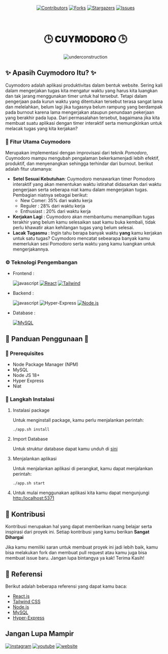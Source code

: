 <div align="center">

[![Contributors][contributors-shield]][contributors-url]
[![Forks][forks-shield]][forks-url]
[![Stargazers][stars-shield]][stars-url]
[![Issues][issues-shield]][issues-url]

<br />

<h1 style="font-weight:900" align="center">🕒 CUYMODORO 🕒</h1>

![underconstruction][underconstruction]

</div>

## ✨ Apasih Cuymodoro Itu? ✨

Cuymodoro adalah aplikasi produktivitas dalam bentuk website. Sering kali dalam mengerjakan tugas kita mengatur waktu yang harus kita luangkan dan tak jarang menggunakan timer untuk hal tersebut. Tetapi dalam pengerjaan pada kurun waktu yang ditentukan tersebut terasa sangat lama dan melelahkan, belum lagi jika tugasnya belum rampung yang berdampak pada burnout karena lama mengerjakan ataupun penundaan pekerjaan yang berakhir pada lupa. Dari permasalahan tersebut, bagaimana jika kita membuat suatu aplikasi dengan timer interaktif serta memungkinkan untuk melacak tugas yang kita kerjakan?

### 🚀 Fitur Utama Cuymodoro

Merupakan implementasi dengan improvisasi dari teknik _Pomodoro_, Cuymodoro mampu mengubah pengalaman bekerkamenjadi lebih efektif, produktif, dan menyenangkan sehingga terhindar dari burnout. berikut adalah fitur utamanya:

-   **Setel Sesuai Kebutuhan**:
    Cuymodoro menawarkan timer Pomodoro interaktif yang akan menentukan waktu istirahat didasarkan dari waktu pengerjaan serta seberapa niat kamu dalam mengerjakan tugas. Pembagian niatnya sebagai berikut:
    -   New Comer: 35% dari waktu kerja
    -   Reguler : 28% dari waktu kerja
    -   Enthusiast : 20% dari waktu kerja
-   **Kerjakan Lagi** : Cuymodoro akan membantumu menampilkan tugas terakhir yang belum kamu selesaikan saat kamu buka kembali, tidak perlu khawatir akan kehilangan tugas yang belum selesai.
-   **Lacak Tugasmu** : Ingin tahu berapa banyak waktu **yang** kamu kerjakan untuk satu tugas? Cuymodoro mencatat sebearapa banyak kamu memerlukan sesi Pomodoro serta waktu yang kamu luangkan untuk mengerjakannya.

### ⚙️ Teknologi Pengembangan

-   Frontend :

    ![javascript][javascript]
    [![React][React.js]][React-url]
    [![Tailwind][TailwindCSS]][Tailwind-url]

-   Backend :

    ![javascript][javascript]
    ![Hyper-Express][Express-logo]
    [![Node.js][NodeJS]][NodeJS-url]

-   Database :

    [![MySQL][MySQL]][MySQL-url]

## 📙 Panduan Penggunaan 📙

### 📝 Prerequisites

-   Node Package Manager (NPM)
-   MySQL
-   Node JS 18+
-   Hyper Express
-   Niat

### 👣 Langkah Instalasi

1. Instalasi package

    Untuk menginstall package, kamu perlu menjalankan perintah:

    ```
    ./app.sh install
    ```

2. Import Database

    Untuk struktur database dapat kamu unduh di [sini](cuymodoro.sql)

3. Menjalankan aplikasi

    Untuk menjalankan aplikasi di perangkat, kamu dapat menjalankan perintah:

    ```
    ./app.sh start
    ```

4. Untuk mulai menggunakan aplikasi kita kamu dapat mengunjungi [http:/localhost:5371](http:/localhost:5371)

## 🤝 Kontribusi

Kontribusi merupakan hal yang dapat memberikan ruang belajar serta inspirasi dari proyek ini. Setiap kontribusi yang kamu berikan **Sangat Dihargai**

Jika kamu memiliki saran untuk membuat proyek ini jadi lebih baik, kamu bisa melakukan fork dan membuat pull request atau kamu juga bisa membuat issue baru. Jangan lupa bintangya ya kak! Terima Kasih!

## 📙 Referensi

Berikut adalah beberapa referensi yang dapat kamu baca:

-   [React.js](https://reactjs.org/)
-   [Tailwind CSS](https://tailwindcss.com/)
-   [Node.js](https://nodejs.org/en)
-   [MySQL](https://www.mysql.com/)
-   [Hyper-Express](https://github.com/kartikk221/hyper-express)

## Jangan Lupa Mampir

[![instagram][instagram]](instagram.com/dea.afrizal)
[![youtube][youtube]](https://www.youtube.com/@deaafrizal)
[![website][website]](https://www.deaafrizal.com)

<!-- MARKDOWN LINKS & IMAGES -->

[Hyper-Express]: https://github.com/kartikk221/hyper-express 
[Daisy-ui]: https://daisyui.com/
[React-url]: https://reactjs.org/
[React.js]: https://img.shields.io/badge/React-20232A?style=for-the-badge&logo=react&logoColor=61DAFB
[Express-logo]: https://img.shields.io/badge/Express.js-404D59?style=for-the-badge
[Tailwind-url]: https://tailwindcss.com/
[TailwindCSS]: https://img.shields.io/badge/tailwindcss-0F172A?&style=for-the-badge&logo=tailwindcss&logoColor=61DAFB
[MySQL-url]: https://www.mysql.com/
[MySQL]: https://img.shields.io/badge/MySQL-00000F?style=for-the-badge&logo=mysql&logoColor=white
[NodeJS-url]: https://nodejs.org/en
[NodeJS]: https://img.shields.io/badge/Node.js-43853D?style=for-the-badge&logo=node.js&logoColor=white
[javascript]: https://img.shields.io/badge/JavaScript-F7DF1E?style=for-the-badge&logo=javascript&logoColor=black
[instagram]: https://img.shields.io/badge/Instagram-E4405F?style=for-the-badge&logo=instagram&logoColor=white
[youtube]: https://img.shields.io/badge/YouTube-FF0000?style=for-the-badge&logo=youtube&logoColor=white
[website]: https://img.shields.io/badge/website-000000?style=for-the-badge&logo=About.me&logoColor=white
[underconstruction]: https://img.shields.io/badge/Status-WIP-FFFF00?style=for-the-badge&logoColor=FFFF00
[contributors-shield]: https://img.shields.io/github/contributors/deaaprizal/cuymodoro.svg?style=for-the-badge
[contributors-url]: https://github.com/deaaprizal/cuymodoro/graphs/contributors
[forks-shield]: https://img.shields.io/github/forks/deaaprizal/cuymodoro.svg?style=for-the-badge
[forks-url]: https://github.com/deaaprizal/cuymodoro/network/members
[stars-shield]: https://img.shields.io/github/stars/deaaprizal/cuymodoro.svg?style=for-the-badge
[stars-url]: https://github.com/deaaprizal/cuymodoro/stargazers
[issues-shield]: https://img.shields.io/github/issues/deaaprizal/cuymodoro.svg?style=for-the-badge
[issues-url]: https://github.com/deaaprizal/cuymodoro/issues
